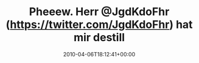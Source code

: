 ---
retweeted: false
source: <a href="http://twitter.com" rel="nofollow">Twitter Web Client</a>
entities:
  hashtags: []
  symbols: []
  user_mentions:
  - name: Mike Besser
    screen_name: JgdKdoFhr
    indices:
    - '13'
    - '23'
    id_str: '34632827'
    id: '34632827'
  urls: []
display_text_range:
- '0'
- '121'
favorite_count: '0'
id_str: '11711148316'
truncated: false
retweet_count: '0'
id: '11711148316'
created_at: Tue Apr 06 18:12:41 +0000 2010
favorited: false
full_text: Pheeew. Herr [@JgdKdoFhr](https://twitter.com/JgdKdoFhr) hat mir destillierten
  Raketentreibstoff als "Kaffee" angedreht. Mache gerade erste Gehversuche...
lang: de
tags:
- pesos/twitter
date: '2010-04-06T18:12:41+00:00'
src: https://twitter.com/bascht/status/11711148316
original_url: https://twitter.com/bascht/status/11711148316
type: twitter_tweet
text: Pheeew. Herr [@JgdKdoFhr](https://twitter.com/JgdKdoFhr) hat mir destillierten
  Raketentreibstoff als "Kaffee" angedreht. Mache gerade erste Gehversuche...
title: Pheeew. Herr @JgdKdoFhr (https://twitter.com/JgdKdoFhr) hat mir destill

---